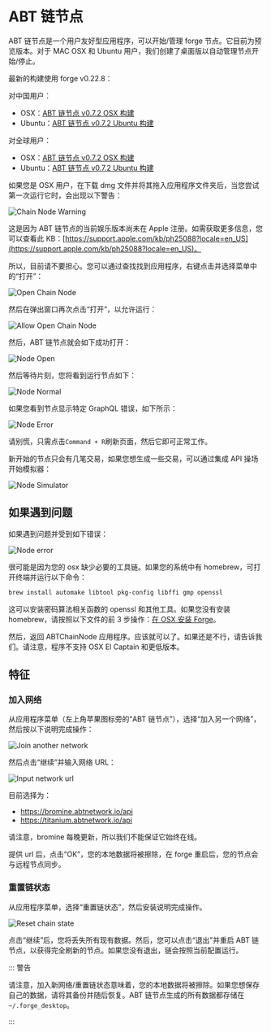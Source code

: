 # ABT 链节点

ABT 链节点是一个用户友好型应用程序，可以开始/管理 forge 节点。它目前为预览版本。对于 MAC OSX 和 Ubuntu 用户，我们创建了桌面版以自动管理节点开始/停止。

最新的构建使用 forge v0.22.8：

对中国用户：

- OSX：[ABT 链节点 v0.7.2 OSX 构建](http://arcblock.oss-cn-beijing.aliyuncs.com/forge/0.7.2/ABTChainNode-0.7.2.dmg)
- Ubuntu：[ABT 链节点 v0.7.2 Ubuntu 构建](https://arcblock.oss-cn-beijing.aliyuncs.com/forge/0.7.2/ABTChainNode_0.7.2_amd64.deb)

对全球用户：

- OSX：[ABT 链节点 v0.7.2 OSX 构建](http://releases.arcblock.io/node/ABTChainNode-0.7.2.dmg)
- Ubuntu：[ABT 链节点 v0.7.2 Ubuntu 构建](http://releases.arcblock.io/node/ABTChainNode_0.7.2_amd64.deb)

如果您是 OSX 用户，在下载 dmg 文件并将其拖入应用程序文件夹后，当您尝试第一次运行它时，会出现以下警告：

![Chain Node Warning](../../assets/images/chain_node_warning.png)

这是因为 ABT 链节点的当前娱乐版本尚未在 Apple 注册。如需获取更多信息，您可以查看此 KB：[https://support.apple.com/kb/ph25088?locale=en_US](https://support.apple.com/kb/ph25088?locale=en_US)。

所以，目前请不要担心。您可以通过查找找到应用程序，右键点击并选择菜单中的“打开”：

![Open Chain Node](../../assets/images/open_chain_node.png)

然后在弹出窗口再次点击“打开”，以允许运行：

![Allow Open Chain Node](../../assets/images/allow_open.png)

然后，ABT 链节点就会如下成功打开：

![Node Open](../../assets/images/node_start_up.jpg)

然后等待片刻，您将看到运行节点如下：

![Node Normal](../../assets/images/node_normal.jpg)

如果您看到节点显示特定 GraphQL 错误，如下所示：

![Node Error](../../assets/images/node_error.jpg)

请别慌，只需点击`Command + R`刷新页面，然后它即可正常工作。

新开始的节点只会有几笔交易，如果您想生成一些交易，可以通过集成 API 操场开始模拟器：

![Node Simulator](../../assets/images/node_simulator.jpg)

## 如果遇到问题

如果遇到问题并受到如下错误：

![Node error](../../assets/images/chain_node_error.jpg)

很可能是因为您的 osx 缺少必要的工具链。如果您的系统中有 homebrew，可打开终端并运行以下命令：

```bash
brew install automake libtool pkg-config libffi gmp openssl
```

这可以安装密码算法相关函数的 openssl 和其他工具。如果您没有安装 homebrew，请按照以下文件的前 3 步操作：[在 OSX 安装 Forge](../install/macos.html)。

然后，返回 ABTChainNode 应用程序。应该就可以了。如果还是不行，请告诉我们。请注意，程序不支持 OSX El Captain 和更低版本。

## 特征

### 加入网络

从应用程序菜单（左上角苹果图标旁的“ABT 链节点”），选择“加入另一个网络”，然后按以下说明完成操作：

![Join another network](../../assets/images/join_network.jpg)

然后点击“继续”并输入网络 URL：

![Input network url](../../assets/images/input_network_url.jpg)

目前选择为：

- https://bromine.abtnetwork.io/api
- https://titanium.abtnetwork.io/api

请注意，bromine 每晚更新，所以我们不能保证它始终在线。

提供 url 后，点击“OK”，您的本地数据将被擦除，在 forge 重启后，您的节点会与远程节点同步。

### 重置链状态

从应用程序菜单，选择“重置链状态”，然后安装说明完成操作。

![Reset chain state](../../assets/images/reset_chain_state.jpg)

点击“继续”后，您将丢失所有现有数据。然后，您可以点击“退出”并重启 ABT 链节点，以获得完全刷新的节点。如果您没有退出，链会按照当前配置运行。

::: 警告

请注意，加入新网络/重置链状态意味着，您的本地数据将被擦除。如果您想保存自己的数据，请将其备份并随后恢复。ABT 链节点生成的所有数据都存储在`~/.forge_desktop`。

:::

<!--stackedit_data:
eyJoaXN0b3J5IjpbMTc0NjgxNzIyMSwxOTU2ODkwODQ4LC0xNz
IwNTUxOTMxXX0=
-->
